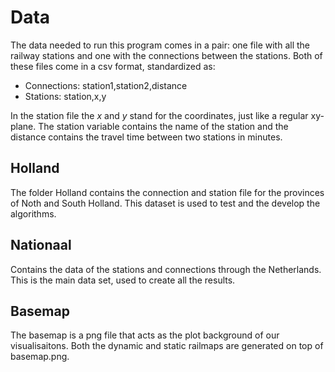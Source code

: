 # Data

The data needed to run this program comes in a pair: one file with all the railway stations and one with the connections between the stations.
Both of these files come in a csv format, standardized as:
- Connections: station1,station2,distance
- Stations: station,x,y

In the station file the *x* and *y* stand for the coordinates, just like a regular xy-plane.
The station variable contains the name of the station and the distance contains the travel time between two stations in minutes.

## Holland

The folder Holland contains the connection and station file for the provinces of Noth and South Holland.
This dataset is used to test and the develop the algorithms.

## Nationaal

Contains the data of the stations and connections through the Netherlands.
This is the main data set, used to create all the results.

## Basemap

The basemap is a png file that acts as the plot background of our visualisaitons.
Both the dynamic and static railmaps are generated on top of basemap.png.
